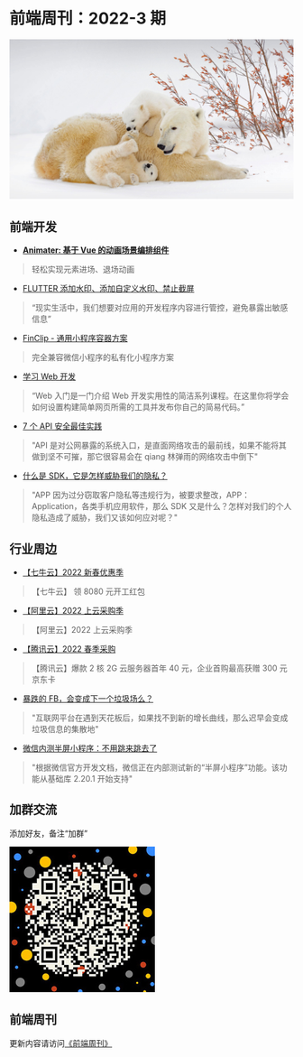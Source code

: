 # 前端周刊：2022-3 期

[![](/img/bing/20220228.jpg?imageMogr2/thumbnail/960x)](https://cn.bing.com/search?q=北极熊)

## 前端开发

- [**Animater: 基于 Vue 的动画场景编排组件**](http://cutting-mat.refined-x.com/animater/)

> 轻松实现元素进场、退场动画

- [FLUTTER 添加水印、添加自定义水印、禁止截屏](https://www.freesion.com/article/3034889750/)

> “现实生活中，我们想要对应用的开发程序内容进行管控，避免暴露出敏感信息”

- [FinClip - 通用小程序容器方案](https://www.finclip.com/)

> 完全兼容微信小程序的私有化小程序方案

- [学习 Web 开发](https://developer.mozilla.org/zh-CN/docs/Learn/Getting_started_with_the_web)

> “Web 入门是一门介绍 Web 开发实用性的简洁系列课程。在这里你将学会如何设置构建简单网页所需的工具并发布你自己的简易代码。”

- [7 个 API 安全最佳实践](https://www.freebuf.com/articles/web/323554.html)

> "API 是对公网暴露的系统入口，是直面网络攻击的最前线，如果不能将其做到坚不可摧，那它很容易会在 qiang 林弹雨的网络攻击中倒下"

- [什么是 SDK，它是怎样威胁我们的隐私？](https://www.freebuf.com/articles/web/323634.html)

> "APP 因为过分窃取客户隐私等违规行为，被要求整改，APP：Application，各类手机应用软件，那么 SDK 又是什么？怎样对我们的个人隐私造成了威胁，我们又该如何应对呢？"

## 行业周边

- [【七牛云】2022 新春优惠季](https://s.qiniu.com/mIzQNn)

> 【七牛云】 领 8080 元开工红包

- [【阿里云】2022 上云采购季](https://www.aliyun.com/minisite/goods?taskPkg=2022cgj&pkgSid=290788&userCode=y31qmczl)

> 【阿里云】2022 上云采购季

- [【腾讯云】2022 春季采购](https://curl.qcloud.com/qBTP1dai)

> 【腾讯云】爆款 2 核 2G 云服务器首年 40 元，企业首购最高获赠 300 元京东卡

- [暴跌的 FB，会变成下一个垃圾场么？](https://mp.weixin.qq.com/s/dUS7JPS75go79K6GcMNY2g)

> "互联网平台在遇到天花板后，如果找不到新的增长曲线，那么迟早会变成垃圾信息的集散地"

- [微信内测半屏小程序：不用跳来跳去了](https://www.cnbeta.com/articles/tech/1244057.htm)

> "根据微信官方开发文档，微信正在内部测试新的“半屏小程序”功能。该功能从基础库 2.20.1 开始支持"

## 加群交流

添加好友，备注“加群”

![refned_x](/img/a/refined-x.jpg)

## 前端周刊

更新内容请访问[《前端周刊》](https://frontend-weekly.com/)

